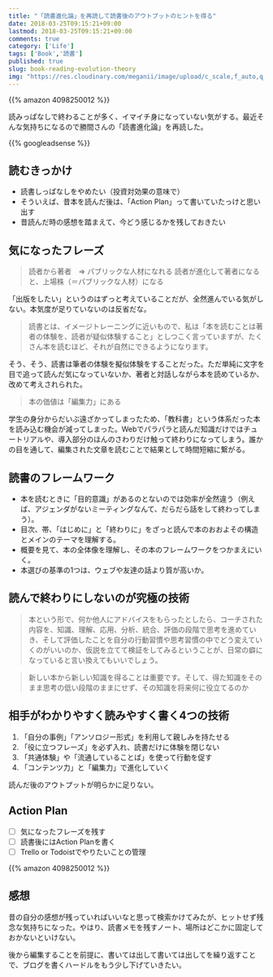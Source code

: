 ```yaml
---
title: "「読書進化論」を再読して読書後のアウトプットのヒントを得る"
date: 2018-03-25T09:15:21+09:00
lastmod: 2018-03-25T09:15:21+09:00
comments: true
category: ['Life']
tags: ['Book','読書']
published: true
slug: book-reading-evolution-theory
img: "https://res.cloudinary.com/meganii/image/upload/c_scale,f_auto,q_auto,w_100/v1514038598/BOOK_1_v8p2op.png"
---
```


{{% amazon 4098250012 %}}

読みっぱなしで終わることが多く、イマイチ身になっていない気がする。最近そんな気持ちになるので勝間さんの「読書進化論」を再読した。


<!--more-->
{{% googleadsense %}}

## 読むきっかけ

- 読書しっぱなしをやめたい（投資対効果の意味で）
- そういえば、昔本を読んだ後は、「Action Plan」って書いていたっけと思い出す
- 昔読んだ時の感想を踏まえて、今どう感じるかを残しておきたい


## 気になったフレーズ

> 読者から著者　=> パブリックな人材になれる
> 読者が進化して著者になると、上場株（＝パブリックな人材）になる

「出版をしたい」というのはずっと考えていることだが、全然進んでいる気がしない。本気度が足りていないのは反省だな。


> 読書とは、イメージトレーニングに近いもので、私は「本を読むことは著者の体験を、読者が疑似体験すること」としつこく言っていますが、たくさん本を読むほど、それが自然にできるようになります。

そう、そう、読書は筆者の体験を擬似体験をすることだった。ただ単純に文字を目で追って読んだ気になっていないか、著者と対話しながら本を読めているか、改めて考えされられた。


> 本の価値は「編集力」にある

学生の身分からだいぶ遠ざかってしまったため、「教科書」という体系だった本を読み込む機会が減ってしまった。Webでパラパラと読んだ知識だけではチュートリアルや、導入部分のほんのさわりだけ触って終わりになってしまう。誰かの目を通して、編集された文章を読むことで結果として時間短縮に繋がる。

## 読書のフレームワーク

- 本を読むときに「目的意識」があるのとないのでは効率が全然違う（例えば、アジェンダがないミーティングなんて、だらだら話をして終わってしまう）。
- 目次、帯、「はじめに」と「終わりに」をざっと読んで本のおおよその構造とメインのテーマを理解する。
- 概要を見て、本の全体像を理解し、その本のフレームワークをつかまえにいく。
- 本選びの基準の1つは、ウェブや友達の話より質が高いか。



## 読んで終わりにしないのが究極の技術

> 本という形で、何か他人にアドバイスをもらったとしたら、コーチされた内容を、知識、理解、応用、分析、統合、評価の段階で思考を進めていき、そして評価したことを自分の行動習慣や思考習慣の中でどう変えていくのがいいのか、仮説を立てて検証をしてみるということが、日常の癖になっていると言い換えてもいいでしょう。



> 新しい本から新しい知識を得ることは重要です。そして、得た知識をそのまま思考の低い段階のままにせず、その知識を将来何に役立てるのか



## 相手がわかりやすく読みやすく書く4つの技術

1. 「自分の事例」「アンソロジー形式」を利用して親しみを持たせる
2. 「役に立つフレーズ」を必ず入れ、読書だけに体験を閉じない
3. 「共通体験」や「流通していることば」を使って行動を促す
4. 「コンテンツ力」と「編集力」で進化していく

読んだ後のアウトプットが明らかに足りない。

## Action Plan

- [ ] 気になったフレーズを残す
- [ ] 読書後にはAction Planを書く
- [ ] Trello or Todoistでやりたいことの管理

{{% amazon 4098250012 %}}


## 感想

昔の自分の感想が残っていればいいなと思って検索かけてみたが、ヒットせず残念な気持ちになった。やはり、読書メモを残すノート、場所はどこかに固定しておかないといけない。

後から編集することを前提に、書いては出して書いては出してを繰り返すことで、ブログを書くハードルをもう少し下げていきたい。
